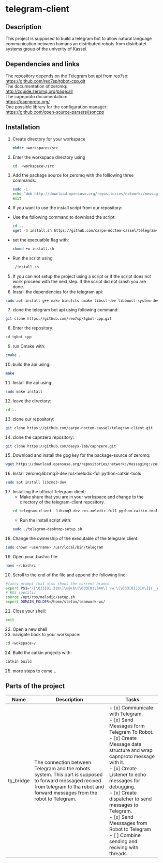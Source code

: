 # telegram-client
## Description
This project is supposed to build a telegram bot to allow natural language communication between humans an distributed robots from distributet systems group of the univerity of Kassel.  

## Dependencies and links
The repository depends on the Telegram bot api from reo7sp:  
https://github.com/reo7sp/tgbot-cpp.git  
The documentation of zeromq:  
http://zguide.zeromq.org/page:all  
The capnproto documentation:  
https://capnproto.org/   
One possible library for the configuration manager:  
https://github.com/open-source-parsers/jsoncpp  

## Installation
1. Create directory for your workspace
    ```bash
    mkdir <workspace>/src
    ```
2. Enter the workspace directory using  
    ```bash 
    cd  <workspace>/src
    ```
3. Add the package source for zeromq with the folllowing three commands:  
   ```bash
   sudo -i
   echo "deb http://download.opensuse.org/repositories/network:/messaging:/zeromq:/git-draft/xUbuntu_18.04/ ./" >> /etc/apt/sources.list
   exit
   ```
4. If you want to use the install script from our repository:
  * Use the following command to download the script:  
    ```bash
    cd ..
    wget -O install.sh https://github.com/carpe-noctem-cassel/telegram-client/raw/master/install.sh
    ```
  * set the execuatble flag with:
    ```bash
    chmod +x install.sh
    ```
  * Run the script using  
    ```bash
    ./install.sh
    ```
5. If you can not setup the project using a script or if the script does not work proceed with the next step.
   If the script did not crash you are done.
6. Install the dependencies for the telegram api:  
```bash
sudo apt install g++ make binutils cmake libssl-dev libboost-system-dev capnproto libcapnp-dev ros-melodic-full python-catkin-tools
```
7. clone the telegram bot api using following command:
```bash
git clone https://github.com/reo7sp/tgbot-cpp.git
```
8. Enter the repository:
```bash
cd tgbot-cpp
```
9. run Cmake with:  
```bash
cmake .
```
10. build the api using:  
```bash
make
```
11. Install the api using:  
```bash
sudo make install
```
12. leave the directory:  
```bash
cd ..
```
13. clone our repository:  
```bash
git clone https://github.com/carpe-noctem-cassel/telegram-client.git
```
14. clone the capnzero repository:
```bash
git clone https://github.com/dasys-lab/capnzero.git
```
15. Download and install the gpg key for the package-source of zeromq:  
```bash
wget https://download.opensuse.org/repositories/network:/messaging:/zeromq:/git-draft/xUbuntu_18.04/Release.key -O- | sudo apt-key add
```
16. Install zeromq:libzmq3-dev ros-melodic-full python-catkin-tools
```bash
sudo apt install libzmq3-dev
```
17. Installing the official Telegram client:  
    * Make shure that you are in your workspace and change to the directory of the telegram-client repository.  
    ```bash
    cd telegram-client  libzmq3-dev ros-melodic-full python-catkin-tools
    ```
    * Run the install script with:  
    ```bash
    sudo ./telegram-desktop-setup.sh  
    ```
18. Change the ownership of the executable of the telegram client.
```bash
sudo chown <username> /usr/local/bin/telegram
```
19. Open your .bashrc file:
```bash
nano ~/.bashrc
```
20. Scroll to the end of the file and append the following line:
```bash
#fancy prompt that also shows the current branch
export PS1='\[\033[01;32m\]\u@\h\[\033[01;34m\] \w \[\033[01;31m\]$(__git_ps1 "[%s]")\[\033[01;34m\]\$\[\033[00m\] '
# ROS specific
source /opt/ros/melodic/setup.sh
export DOMAIN_FOLDER=/home/stefan/teamwork-ws/
```
21. Close your shell:
```bash
exit
```
22. Open a new shell
23. navigate back to your workspace:
```bash
cd <wokspace>/
```
24. Build the catkin projects with:
```bash
catkin build
```
25. more steps to come...

## Parts of the project  
| Name      | Description | Tasks |
| --------- | ----------- | ----- |
| tg_bridge | The connection between Telegram and the robots system. This part is supposed to forward messaged recived from telegram to tha robot and forward messages from the robot to Telegram. | - [x] Communicate with Telegram. <br/> - [x] Send Messages form Telegram To Robot. <br/> - [x] Create Message data structure and wrap capnproto message with it. <br/> - [x] Create Listener to echo messages for debugging. <br/> - [x] Create dispatcher to send messages to Telegram.<br/> - [x] Send Messsages from Robot to Telegram <br/> - [ ] Combine sending and reciving with threads. |
